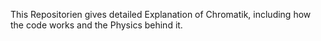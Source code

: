 This Repositorien gives detailed Explanation of Chromatik, including how the code works and the Physics behind it.